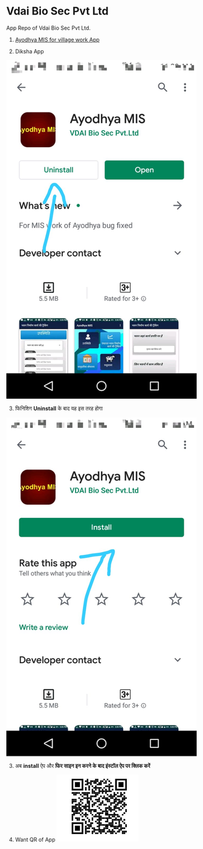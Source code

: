 # Vdai Bio Sec Pvt Ltd
App Repo of Vdai Bio Sec Pvt Ltd.

1. <a href="https://androidexe.ml/ayodhyamis/README.md">Ayodhya MIS for village work App</a>

2. Diksha App

![Logo](https://raw.githubusercontent.com/pranimation/vdaiapps/master/images/1.jpeg)

3. फिनिशिग **Uninstall** के बाद यह इस तरह होगा

![Logo](https://raw.githubusercontent.com/pranimation/vdaiapps/master/images/2.jpeg)


3. अब **install** ऐप और **फिर साइन इन करने के बाद इंस्टॉल ऐप पर क्लिक करें**



4. Want QR of App
![logo3](https://raw.githubusercontent.com/pranimation/vdaiapps/master/images/3.jpg)
